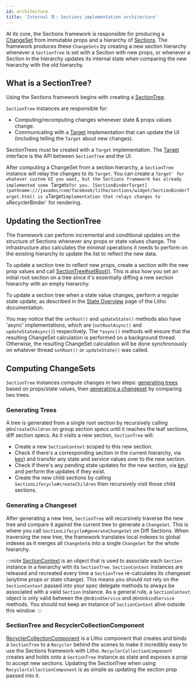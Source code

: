 ```yaml
---
id: architecture
title: 'Internal 🏗: Sections implementation architecture'
---
```


At its core, the Sections framework is responsible for producing a [ChangeSet](pathname:///javadoc/com/facebook/litho/sections/ChangeSet.html) from immutable props and a hierarchy of [Sections](pathname:///javadoc/com/facebook/litho/sections/Section.html). The framework produces these `ChangeSets` by creating a new section hierarchy whenever a `SectionTree` is set with a Section with new props, or whenever a Section in the hierarchy updates its internal state when comparing the new hierarchy with the old hierarchy.

## What is a SectionTree?

Using the Sections framework begins with creating a [SectionTree](pathname:///javadoc/com/facebook/litho/sections/SectionTree.html).

`SectionTree` instances are responsible for:

   * Computing/recomputing changes whenever state & props values change.
   * Communicating with a [Target](pathname:///javadoc/com/facebook/litho/sections/SectionTree.Target.html) implementation that can update the UI (including telling the `Target` about new changes).

SectionTrees must be created with a `Target` implementation. The [Target](pathname:///javadoc/com/facebook/litho/sections/SectionTree.Target.html) interface is the API between `SectionTree` and the UI.

After computing a ChangeSet from a section hierarchy, a `SectionTree` instance will relay the changes to its `Target`. You can create a `Target' for whatever custom UI you want, but the Sections framework has already implemented some `Targets` for you. [SectionBinderTarget](pathname:///javadoc/com/facebook/litho/sections/widget/SectionBinderTarget.html) is a `Target` implementation that relays changes to a `RecyclerBinder` for rendering.

## Updating the SectionTree

The framework can perform incremental and conditional updates on the structure of Sections whenever any props or state values change. The infrastructure also calculates the minimal operations it needs to perform on the existing hierarchy to update the list to reflect the new data.

To update a section tree to reflect new props, create a section with the new prop values and call [SectionTree#setRoot()](pathname:///javadoc/com/facebook/litho/sections/SectionTree.html#setRoot-com.facebook.litho.sections.Section-). This is also how you set an initial root section on a tree since it's essentially diffing a new section hierarchy with an empty hierarchy.

To update a section tree when a state value changes, perform a regular state update, as described in the [State Overview](../mainconcepts/coordinate-state-actions/state-overview.md) page of the Litho documentation.

You may notice that the `setRoot()` and `updateState()` methods also have 'async' implementations, which are (`setRootAsync()` and `updateStateAsync()`) respectively.  The `*async()` methods will ensure that the resulting ChangeSet calculation is performed on a background thread.  Otherwise, the resulting ChangeSet calculation will be done synchronously on whatever thread `setRoot()` or `updateState()` was called.

## Computing ChangeSets

`SectionTree` instances compute changes in two steps: [generating trees](#generating-trees) based on props/state values, then [generating a changeset](#generating-a-changeset) by comparing two trees.

### Generating Trees

A tree is generated from a single root section by recursively calling `@OnCreateChildren` on group section specs until it reaches the leaf sections, diff section specs.  As it visits a new section, `SectionTree` will:

* Create a new `SectionContext` scoped to this new section.
* Check if there's a corresponding section in the current hierarchy, via [key](../mainconcepts/coordinate-state-actions/state-overview.md#keys-and-identifying-components)) and transfer any state and service values over to the new section.
* Check if there's any pending state updates for the new section, via [key](../mainconcepts/coordinate-state-actions/state-overview.md#keys-and-identifying-components)) and perform the updates if they exist.
* Create the new child sections by calling `SectionLifecycle#createChildren` then recursively visit those child sections.

### Generating a Changeset

After generating a new tree, `SectionTree` will recursively traverse the new tree and compare it against the current tree to generate a `ChangeSet`. This is where you call `SectionLifecycle#generateChangeSet` on Diff Sections. When traversing the new tree, the framework translates local indexes to global indexes as it merges all `ChangeSet`s into a single `ChangeSet` for the whole hierarchy.

:::note
[SectionContext](pathname:///javadoc/com/facebook/litho/sections/SectionContext.html) is an object that is used to associate each `Section` instance in a hierarchy with its `SectionTree`. `SectionContext` instances are released and recreated every time a `SectionTree` re-calculates its changeset (anytime props or state change). This means you should not rely on the `SectionContext` passed into your spec delegate methods to always be associated with a valid `Section` instance. As a general rule, a `SectionContext` object is only valid between the `@OnBindService` and `@OnUnbindService` methods. You should not keep an instance of `SectionContext` alive outside this window.
:::

### SectionTree and RecyclerCollectionComponent

[RecyclerCollectionComponent](recycler-collection-component.md) is a Litho component that creates and binds a `SectionTree` to a `Recycler` behind the scenes to make it incredibly easy to use the Sections framework with Litho. `RecyclerCollectionComponent` creates and holds onto a `SectionTree` instance as state and exposes a prop to accept new sections.  Updating the SectionTree when using `RecyclerCollectionComponent` is as simple as updating the section prop passed into it.
